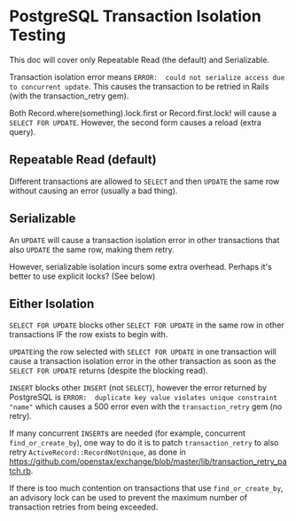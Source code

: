 # PostgreSQL Transaction Isolation Testing

This doc will cover only Repeatable Read (the default) and Serializable.

Transaction isolation error means `ERROR:  could not serialize access due to concurrent update`.
This causes the transaction to be retried in Rails (with the transaction_retry gem).

Both Record.where(something).lock.first or Record.first.lock! will cause a `SELECT FOR UPDATE`.
However, the second form causes a reload (extra query).

## Repeatable Read (default)

Different transactions are allowed to `SELECT` and then `UPDATE`
the same row without causing an error (usually a bad thing).

## Serializable

An `UPDATE` will cause a transaction isolation error in other transactions
that also `UPDATE` the same row, making them retry.

However, serializable isolation incurs some extra overhead.
Perhaps it's better to use explicit locks? (See below)

## Either Isolation

`SELECT FOR UPDATE` blocks other `SELECT FOR UPDATE` in the same row
in other transactions IF the row exists to begin with.

`UPDATE`ing the row selected with `SELECT FOR UPDATE` in one transaction
will cause a transaction isolation error in the other transaction
as soon as the `SELECT FOR UPDATE` returns (despite the blocking read).

`INSERT` blocks other `INSERT` (not `SELECT`), however the error returned by PostgreSQL is
`ERROR:  duplicate key value violates unique constraint "name"`
which causes a 500 error even with the `transaction_retry` gem (no retry).

If many concurrent `INSERT`s are needed (for example, concurrent `find_or_create_by`),
one way to do it is to patch `transaction_retry` to also retry `ActiveRecord::RecordNotUnique`,
as done in https://github.com/openstax/exchange/blob/master/lib/transaction_retry_patch.rb.

If there is too much contention on transactions that use `find_or_create_by`,
an advisory lock can be used to prevent the maximum number of
transaction retries from being exceeded.
